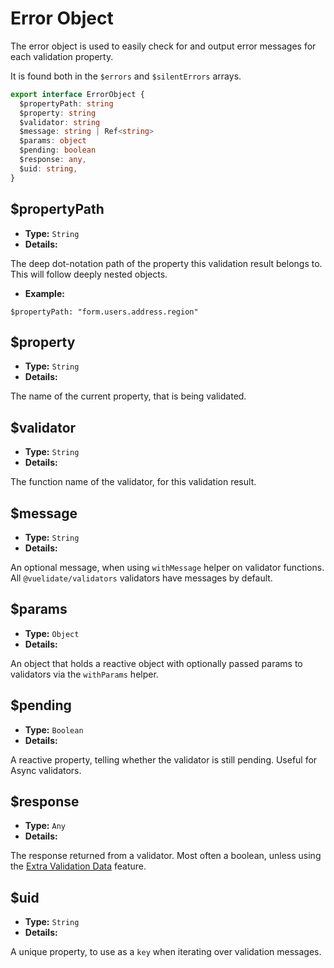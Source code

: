 # Error Object

The error object is used to easily check for and output error messages for each validation property.

It is found both in the `$errors` and `$silentErrors` arrays.

```ts
export interface ErrorObject {
  $propertyPath: string
  $property: string
  $validator: string
  $message: string | Ref<string>
  $params: object
  $pending: boolean
  $response: any,
  $uid: string,
}
```

## $propertyPath

* **Type:** `String`
* **Details:**

The deep dot-notation path of the property this validation result belongs to. This will follow deeply nested objects.

* **Example:**

`$propertyPath: "form.users.address.region"`

## $property

* **Type:** `String`
* **Details:**

The name of the current property, that is being validated.

## $validator

* **Type:** `String`
* **Details:**

The function name of the validator, for this validation result.

## $message

* **Type:** `String`
* **Details:**

An optional message, when using `withMessage` helper on validator functions. All `@vuelidate/validators` validators have messages by default.

## $params

* **Type:** `Object`
* **Details:**

An object that holds a reactive object with optionally passed params to validators via the `withParams` helper.

## $pending

* **Type:** `Boolean`
* **Details:**

A reactive property, telling whether the validator is still pending. Useful for Async validators.

## $response

* **Type:** `Any`
* **Details:**

The response returned from a validator. Most often a boolean, unless using the [Extra Validation Data](../advanced_usage.md#returning-extra-data-from-validators) feature.

## $uid

* **Type:** `String`
* **Details:**

A unique property, to use as a `key` when iterating over validation messages.
